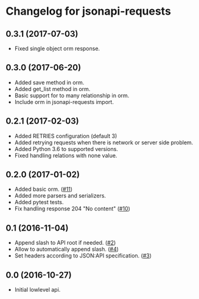 Changelog for jsonapi-requests
=================

0.3.1 (2017-07-03)
------------------

- Fixed single object orm response.


0.3.0 (2017-06-20)
------------------

- Added save method in orm.
- Added get_list method in orm.
- Basic support for to many relationship in orm.
- Include orm in jsonapi-requests import.


0.2.1 (2017-02-03)
------------------

- Added RETRIES configuration (default 3)
- Added retrying requests when there is network or server side problem.
- Added Python 3.6 to supported versions.
- Fixed handling relations with none value.


0.2.0 (2017-01-02)
------------------

- Added basic orm. ([#11](https://github.com/socialwifi/jsonapi-requests/pull/11))
- Added more parsers and serializers.
- Added pytest tests.
- Fix handling response 204 "No content" ([#10](https://github.com/socialwifi/jsonapi-requests/pull/10))


0.1 (2016-11-04)
----------------

- Append slash to API root if needed. ([#2](https://github.com/socialwifi/jsonapi-requests/pull/2))
- Allow to automatically append slash. ([#4](https://github.com/socialwifi/jsonapi-requests/pull/4))
- Set headers according to JSON:API specification. ([#3](https://github.com/socialwifi/jsonapi-requests/pull/3))


0.0 (2016-10-27)
----------------

- Initial lowlevel api.
